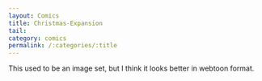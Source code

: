```yaml
---
layout: Comics
title: Christmas-Expansion
tail: 
category: comics
permalink: /:categories/:title
---
```


This used to be an image set, but I think it looks better in webtoon format.

